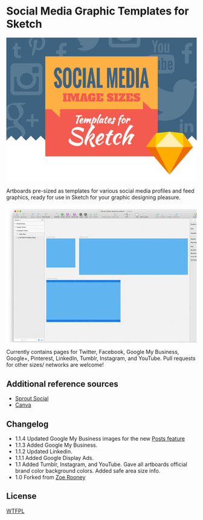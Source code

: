 # Social Media Graphic Templates for Sketch

![ScreenShot](preview1.jpg) 

Artboards pre-sized as templates for various social media profiles and feed graphics, ready for use in Sketch for your graphic designing pleasure.

![ScreenShot](preview.gif) 

Currently contains pages for Twitter, Facebook, Google My Business, Google+, Pinterest, LinkedIn, Tumblr, Instagram, and YouTube. Pull requests for other sizes/ networks are welcome!


## Additional reference sources
* [Sprout Social](http://sproutsocial.com/insights/social-media-image-sizes-guide/)
* [Canva](https://designschool.canva.com/blog/social-media-image-size/)

## Changelog
* 1.1.4 Updated Google My Business images for the new [Posts feature](https://smallbusiness.googleblog.com/2017/06/make-your-business-stand-out-on-google.html)
* 1.1.3 Added Google My Business.
* 1.1.2 Updated Linkedin.
* 1.1.1 Added Google Display Ads.
* 1.1 Added Tumblr, Instagram, and YouTube. Gave all  artboards official brand color background colors. Added safe area size info.
* 1.0 Forked from [Zoe Rooney](http://zoerooney.com)


License
------------
[WTFPL](http://www.wtfpl.net/)
